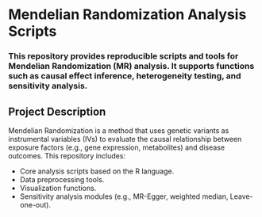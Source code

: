 # Mendelian Randomization Analysis Scripts  
### This repository provides reproducible scripts and tools for Mendelian Randomization (MR) analysis. It supports functions such as causal effect inference, heterogeneity testing, and sensitivity analysis.

## Project Description
Mendelian Randomization is a method that uses genetic variants as instrumental variables (IVs) to evaluate the causal relationship between exposure factors (e.g., gene expression, metabolites) and disease outcomes. This repository includes:
- Core analysis scripts based on the R language.
- Data preprocessing tools.
- Visualization functions.
- Sensitivity analysis modules (e.g., MR-Egger, weighted median, Leave-one-out).





